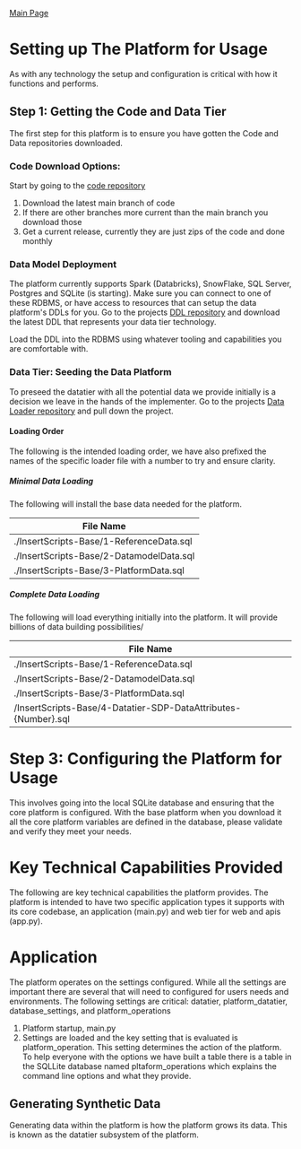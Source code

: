 <a href="https://github.com/DataJediToolbelt/Code-DataJediToolbelt/blob/main/profile/README.md" target="_blank">Main Page</a>

# Setting up The Platform for Usage
As with any technology the setup and configuration is critical with how it functions and performs.

## Step 1: Getting the Code and Data Tier 
The first step for this platform is to ensure you have gotten
the Code and Data repositories downloaded. 

### Code Download Options:
Start by going to the [code repository](https://github.com/DataJediToolbelt/Code-DataJediToolkit)

1. Download the latest main branch of code
2. If there are other branches more current than the main branch you download those
3. Get a current release, currently they are just zips of the code and done monthly

### Data Model Deployment
The platform currently supports Spark (Databricks), SnowFlake, SQL Server, Postgres and SQLite (is starting).
Make sure you can connect to one of these RDBMS, or have access to resources that can setup the 
data platform's DDLs for you. Go to the projects 
[DDL repository](https://github.com/DataJediToolbelt/DataTier-DDLs) and 
download the latest DDL that represents your data tier technology.

Load the DDL into the RDBMS using whatever tooling and capabilities you are comfortable with.

### Data Tier: Seeding the Data Platform
To preseed the datatier with all the potential data we provide initially is a decision we
leave in the hands of the implementer. Go to the projects [Data Loader repository](https://github.com/DataJediToolbelt/DataTier-DataLoaders)
and pull down the project.

#### Loading Order
The following is the intended loading order, we have also prefixed the names of the 
specific loader file with a number to try and ensure clarity.

##### Minimal Data Loading
The following will install the base data needed for the platform.

| File  Name                                                     | 
|----------------------------------------------------------------|
| ./InsertScripts-Base/1-ReferenceData.sql                       | 
| ./InsertScripts-Base/2-DatamodelData.sql                       | 
| ./InsertScripts-Base/3-PlatformData.sql                        |

##### Complete Data Loading
The following will load everything initially into the platform. It will
provide billions of data building possibilities/

| File  Name                                                     | 
|----------------------------------------------------------------|
| ./InsertScripts-Base/1-ReferenceData.sql                       | 
| ./InsertScripts-Base/2-DatamodelData.sql                       | 
| ./InsertScripts-Base/3-PlatformData.sql                        |
| /InsertScripts-Base/4-Datatier-SDP-DataAttributes-{Number}.sql |

# Step 3: Configuring the Platform for Usage
This involves going into the local SQLite database and ensuring that the 
core platform is configured. With the base platform when you download it
all the core platform variables are defined in the database, please 
validate and verify they meet your needs.

# Key Technical Capabilities Provided
The following are key technical capabilities the platform provides. The platform
is intended to have two specific application types it supports with its core codebase,
an application (main.py) and web tier for web and apis (app.py).

# Application
The platform operates on the settings configured. While all the settings are important there
are several that will need to configured for users needs and environments. The following 
settings are critical: datatier, platform_datatier, database_settings, and platform_operations

1. Platform startup, main.py
2. Settings are loaded and the key setting that is evaluated is platform_operation. This setting
determines the action of the platform. To help everyone with the options we have built a table
there is a table in the SQLLite database named pltaform_operations which explains the command 
line options and what they provide.

## Generating Synthetic Data 
Generating data within the platform is how the platform grows its data. This is known 
as the datatier subsystem of the platform.
